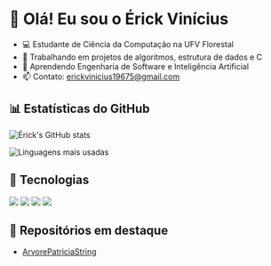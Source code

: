 # 👋 Olá! Eu sou o Érick Vinícius

- 💻 Estudante de Ciência da Computação na UFV Florestal
- 🔭 Trabalhando em projetos de algoritmos, estrutura de dados e C
- 🌱 Aprendendo Engenharia de Software e Inteligência Artificial
- 📫 Contato: erickvinicius19675@gmail.com

## 📊 Estatísticas do GitHub



![Érick's GitHub stats](https://github-readme-stats.vercel.app/api?username=seu-usuario&show_icons=true&theme=radical)

![Linguagens mais usadas](https://github-readme-stats.vercel.app/api/top-langs/?username=seu-usuario&layout=compact&theme=radical)

## 🧠 Tecnologias

<img src="https://img.shields.io/badge/C-blue?style=flat&logo=c&logoColor=white" />
<img src="https://img.shields.io/badge/Linux-FCC624?style=flat&logo=linux&logoColor=black" />
<img src="https://img.shields.io/badge/Git-F05032?style=flat&logo=git&logoColor=white" />
<img src="https://img.shields.io/badge/VSCode-007ACC?style=flat&logo=visual-studio-code&logoColor=white" />

## 📎 Repositórios em destaque

- [ArvorePatriciaString]([https://github.com/seu-usuario/estrutura-dados])

